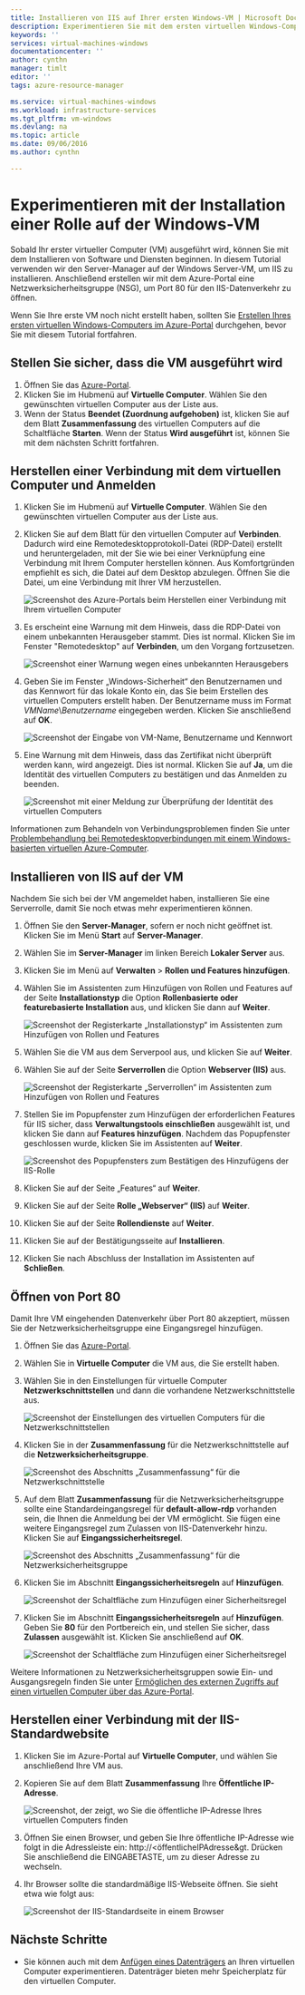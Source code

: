 ```yaml
---
title: Installieren von IIS auf Ihrer ersten Windows-VM | Microsoft Docs
description: Experimentieren Sie mit dem ersten virtuellen Windows-Computer, indem Sie mit dem Azure-Portal IIS installieren und Port 80 öffnen.
keywords: ''
services: virtual-machines-windows
documentationcenter: ''
author: cynthn
manager: timlt
editor: ''
tags: azure-resource-manager

ms.service: virtual-machines-windows
ms.workload: infrastructure-services
ms.tgt_pltfrm: vm-windows
ms.devlang: na
ms.topic: article
ms.date: 09/06/2016
ms.author: cynthn

---
```

# Experimentieren mit der Installation einer Rolle auf der Windows-VM
Sobald Ihr erster virtueller Computer (VM) ausgeführt wird, können Sie mit dem Installieren von Software und Diensten beginnen. In diesem Tutorial verwenden wir den Server-Manager auf der Windows Server-VM, um IIS zu installieren. Anschließend erstellen wir mit dem Azure-Portal eine Netzwerksicherheitsgruppe (NSG), um Port 80 für den IIS-Datenverkehr zu öffnen.

Wenn Sie Ihre erste VM noch nicht erstellt haben, sollten Sie [Erstellen Ihres ersten virtuellen Windows-Computers im Azure-Portal](virtual-machines-windows-hero-tutorial.md) durchgehen, bevor Sie mit diesem Tutorial fortfahren.

## Stellen Sie sicher, dass die VM ausgeführt wird
1. Öffnen Sie das [Azure-Portal](https://portal.azure.com).
2. Klicken Sie im Hubmenü auf **Virtuelle Computer**. Wählen Sie den gewünschten virtuellen Computer aus der Liste aus.
3. Wenn der Status **Beendet (Zuordnung aufgehoben)** ist, klicken Sie auf dem Blatt **Zusammenfassung** des virtuellen Computers auf die Schaltfläche **Starten**. Wenn der Status **Wird ausgeführt** ist, können Sie mit dem nächsten Schritt fortfahren.

## Herstellen einer Verbindung mit dem virtuellen Computer und Anmelden
1. Klicken Sie im Hubmenü auf **Virtuelle Computer**. Wählen Sie den gewünschten virtuellen Computer aus der Liste aus.
2. Klicken Sie auf dem Blatt für den virtuellen Computer auf **Verbinden**. Dadurch wird eine Remotedesktopprotokoll-Datei (RDP-Datei) erstellt und heruntergeladen, mit der Sie wie bei einer Verknüpfung eine Verbindung mit Ihrem Computer herstellen können. Aus Komfortgründen empfiehlt es sich, die Datei auf dem Desktop abzulegen. Öffnen Sie die Datei, um eine Verbindung mit Ihrer VM herzustellen.
   
    ![Screenshot des Azure-Portals beim Herstellen einer Verbindung mit Ihrem virtuellen Computer](./media/virtual-machines-windows-hero-tutorial/connect.png)
3. Es erscheint eine Warnung mit dem Hinweis, dass die RDP-Datei von einem unbekannten Herausgeber stammt. Dies ist normal. Klicken Sie im Fenster "Remotedesktop" auf **Verbinden**, um den Vorgang fortzusetzen.
   
    ![Screenshot einer Warnung wegen eines unbekannten Herausgebers](./media/virtual-machines-windows-hero-tutorial/rdp-warn.png)
4. Geben Sie im Fenster „Windows-Sicherheit“ den Benutzernamen und das Kennwort für das lokale Konto ein, das Sie beim Erstellen des virtuellen Computers erstellt haben. Der Benutzername muss im Format *VMName*&#92;*Benutzername* eingegeben werden. Klicken Sie anschließend auf **OK**.
   
    ![Screenshot der Eingabe von VM-Name, Benutzername und Kennwort](./media/virtual-machines-windows-hero-tutorial/credentials.png)
5. Eine Warnung mit dem Hinweis, dass das Zertifikat nicht überprüft werden kann, wird angezeigt. Dies ist normal. Klicken Sie auf **Ja**, um die Identität des virtuellen Computers zu bestätigen und das Anmelden zu beenden.
   
   ![Screenshot mit einer Meldung zur Überprüfung der Identität des virtuellen Computers](./media/virtual-machines-windows-hero-tutorial/cert-warning.png)

Informationen zum Behandeln von Verbindungsproblemen finden Sie unter [Problembehandlung bei Remotedesktopverbindungen mit einem Windows-basierten virtuellen Azure-Computer](virtual-machines-windows-troubleshoot-rdp-connection.md).

## Installieren von IIS auf der VM
Nachdem Sie sich bei der VM angemeldet haben, installieren Sie eine Serverrolle, damit Sie noch etwas mehr experimentieren können.

1. Öffnen Sie den **Server-Manager**, sofern er noch nicht geöffnet ist. Klicken Sie im Menü **Start** auf **Server-Manager**.
2. Wählen Sie im **Server-Manager** im linken Bereich **Lokaler Server** aus.
3. Klicken Sie im Menü auf **Verwalten** > **Rollen und Features hinzufügen**.
4. Wählen Sie im Assistenten zum Hinzufügen von Rollen und Features auf der Seite **Installationstyp** die Option **Rollenbasierte oder featurebasierte Installation** aus, und klicken Sie dann auf **Weiter**.
   
    ![Screenshot der Registerkarte „Installationstyp“ im Assistenten zum Hinzufügen von Rollen und Features](./media/virtual-machines-windows-hero-tutorial/role-wizard.png)
5. Wählen Sie die VM aus dem Serverpool aus, und klicken Sie auf **Weiter**.
6. Wählen Sie auf der Seite **Serverrollen** die Option **Webserver (IIS)** aus.
   
    ![Screenshot der Registerkarte „Serverrollen“ im Assistenten zum Hinzufügen von Rollen und Features](./media/virtual-machines-windows-hero-tutorial/add-iis.png)
7. Stellen Sie im Popupfenster zum Hinzufügen der erforderlichen Features für IIS sicher, dass **Verwaltungstools einschließen** ausgewählt ist, und klicken Sie dann auf **Features hinzufügen**. Nachdem das Popupfenster geschlossen wurde, klicken Sie im Assistenten auf **Weiter**.
   
    ![Screenshot des Popupfensters zum Bestätigen des Hinzufügens der IIS-Rolle](./media/virtual-machines-windows-hero-tutorial/confirm-add-feature.png)
8. Klicken Sie auf der Seite „Features“ auf **Weiter**.
9. Klicken Sie auf der Seite **Rolle „Webserver“ (IIS)** auf **Weiter**.
10. Klicken Sie auf der Seite **Rollendienste** auf **Weiter**.
11. Klicken Sie auf der Bestätigungsseite auf **Installieren**.
12. Klicken Sie nach Abschluss der Installation im Assistenten auf **Schließen**.

## Öffnen von Port 80
Damit Ihre VM eingehenden Datenverkehr über Port 80 akzeptiert, müssen Sie der Netzwerksicherheitsgruppe eine Eingangsregel hinzufügen.

1. Öffnen Sie das [Azure-Portal](https://portal.azure.com).
2. Wählen Sie in **Virtuelle Computer** die VM aus, die Sie erstellt haben.
3. Wählen Sie in den Einstellungen für virtuelle Computer **Netzwerkschnittstellen** und dann die vorhandene Netzwerkschnittstelle aus.
   
    ![Screenshot der Einstellungen des virtuellen Computers für die Netzwerkschnittstellen](./media/virtual-machines-windows-hero-tutorial/network-interface.png)
4. Klicken Sie in der **Zusammenfassung** für die Netzwerkschnittstelle auf die **Netzwerksicherheitsgruppe**.
   
    ![Screenshot des Abschnitts „Zusammenfassung“ für die Netzwerkschnittstelle](./media/virtual-machines-windows-hero-tutorial/select-nsg.png)
5. Auf dem Blatt **Zusammenfassung** für die Netzwerksicherheitsgruppe sollte eine Standardeingangsregel für **default-allow-rdp** vorhanden sein, die Ihnen die Anmeldung bei der VM ermöglicht. Sie fügen eine weitere Eingangsregel zum Zulassen von IIS-Datenverkehr hinzu. Klicken Sie auf **Eingangssicherheitsregel**.
   
    ![Screenshot des Abschnitts „Zusammenfassung“ für die Netzwerksicherheitsgruppe](./media/virtual-machines-windows-hero-tutorial/inbound.png)
6. Klicken Sie im Abschnitt **Eingangssicherheitsregeln** auf **Hinzufügen**.
   
    ![Screenshot der Schaltfläche zum Hinzufügen einer Sicherheitsregel](./media/virtual-machines-windows-hero-tutorial/add-rule.png)
7. Klicken Sie im Abschnitt **Eingangssicherheitsregeln** auf **Hinzufügen**. Geben Sie **80** für den Portbereich ein, und stellen Sie sicher, dass **Zulassen** ausgewählt ist. Klicken Sie anschließend auf **OK**.
   
    ![Screenshot der Schaltfläche zum Hinzufügen einer Sicherheitsregel](./media/virtual-machines-windows-hero-tutorial/port-80.png)

Weitere Informationen zu Netzwerksicherheitsgruppen sowie Ein- und Ausgangsregeln finden Sie unter [Ermöglichen des externen Zugriffs auf einen virtuellen Computer über das Azure-Portal](virtual-machines-windows-nsg-quickstart-portal.md).

## Herstellen einer Verbindung mit der IIS-Standardwebsite
1. Klicken Sie im Azure-Portal auf **Virtuelle Computer**, und wählen Sie anschließend Ihre VM aus.
2. Kopieren Sie auf dem Blatt **Zusammenfassung** Ihre **Öffentliche IP-Adresse**.
   
    ![Screenshot, der zeigt, wo Sie die öffentliche IP-Adresse Ihres virtuellen Computers finden](./media/virtual-machines-windows-hero-tutorial/ipaddress.png)
3. Öffnen Sie einen Browser, und geben Sie Ihre öffentliche IP-Adresse wie folgt in die Adressleiste ein: http://<öffentlicheIPAdresse&gt. Drücken Sie anschließend die EINGABETASTE, um zu dieser Adresse zu wechseln.
4. Ihr Browser sollte die standardmäßige IIS-Webseite öffnen. Sie sieht etwa wie folgt aus:
   
    ![Screenshot der IIS-Standardseite in einem Browser](./media/virtual-machines-windows-hero-tutorial/iis-default.png)

## Nächste Schritte
* Sie können auch mit dem [Anfügen eines Datenträgers](virtual-machines-windows-attach-disk-portal.md) an Ihren virtuellen Computer experimentieren. Datenträger bieten mehr Speicherplatz für den virtuellen Computer.

<!---HONumber=AcomDC_0914_2016-->
